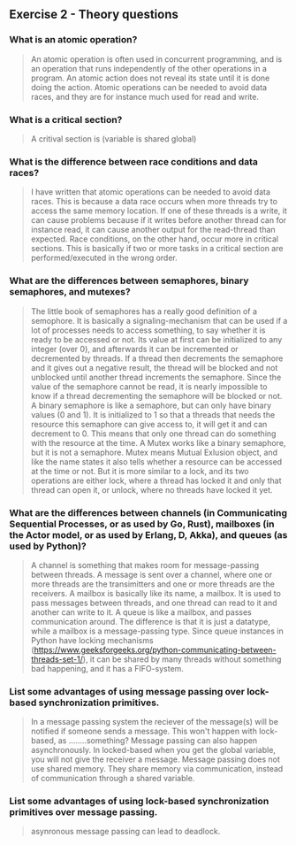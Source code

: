 Exercise 2 - Theory questions
-----------------------------

### What is an atomic operation?
> An atomic operation is often used in concurrent programming, and is an operation that runs independently of the other operations in a program. An atomic action does not reveal its state until it is done doing the action. Atomic operations can be needed to avoid data races, and they are for instance much used for read and write. 

### What is a critical section?
> A critival section is (variable is shared global)
### What is the difference between race conditions and data races?
> I have written that atomic operations can be needed to avoid data races. This is because a data race occurs when more threads try to access the same memory location. If one of these threads is a write, it can cause problems because if it writes before another thread can for instance read, it can cause another output for the read-thread than expected. Race conditions, on the other hand, occur more in critical sections. This is basically if two or more tasks in a critical section are performed/executed in the wrong order. 

### What are the differences between semaphores, binary semaphores, and mutexes?
> The little book of semaphores has a really good definition of a semophore. It is basically a signaling-mechanism that can be used if a lot of processes needs to access something, to say whether it is ready to be accessed or not. Its value at first can be initialized to any integer (over 0), and afterwards it can be incremented or decremented by threads. If a thread then decrements the semaphore and it gives out a negative result, the thread will be blocked and not unblocked until another thread increments the semaphore. Since the value of the semaphore cannot be read, it is nearly impossible to know if a thread decrementing the semaphore will be blocked or not. A binary semaphore is like a semaphore, but can only have binary values (0 and 1). It is initialized to 1 so that a threads that needs the resource this semaphore can give access to, it will get it and can decrement to 0. This means that only one thread can do something with the resource at the time. A Mutex works like a binary semaphore, but it is not a semaphore. Mutex means Mutual Exlusion object, and like the name states it also tells whether a resource can be accessed at the time or not. But it is more similar to a lock, and its two operations are either lock, where a thread has locked it and only that thread can open it, or unlock, where no threads have locked it yet. 


### What are the differences between channels (in Communicating Sequential Processes, or as used by Go, Rust), mailboxes (in the Actor model, or as used by Erlang, D, Akka), and queues (as used by Python)? 
> A channel is something that makes room for message-passing between threads. A message is sent over a channel, where one or more threads are the transimitters and one or more threads are the receivers. A mailbox is basically like its name, a mailbox. It is used to pass messages between threads, and one thread can read to it and another can write to it. A queue is like a mailbox, and passes communication around. The difference is that it is just a datatype, while a mailbox is a message-passing type. Since queue instances in Python have locking mechanisms (https://www.geeksforgeeks.org/python-communicating-between-threads-set-1/), it can be shared by many threads without something bad happening, and it has a FIFO-system.

### List some advantages of using message passing over lock-based synchronization primitives.
> In a message passing system the reciever of the message(s) will be notified if someone sends a message. This won't happen with lock-based, as ........something? Message passing can also happen asynchronously. In locked-based when you get the global variable, you will not give the receiver a message. 
Message passing does not use shared memory. They share memory via communication, instead of communication through a shared variable. 

### List some advantages of using lock-based synchronization primitives over message passing.
> asynronous message passing can lead to deadlock. 